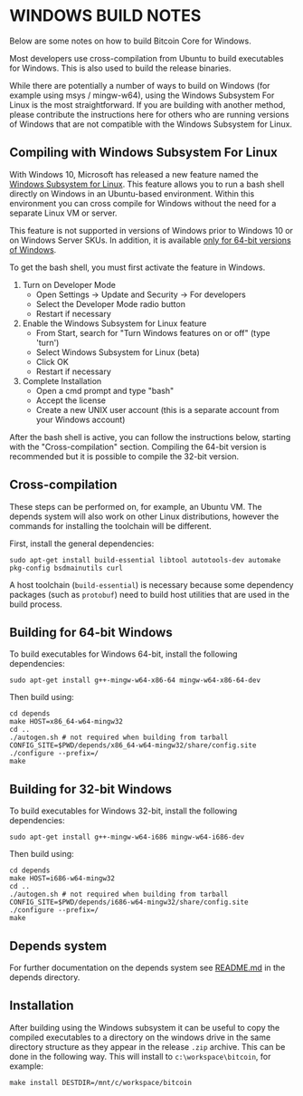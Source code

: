 # WINDOWS BUILD NOTES

Below are some notes on how to build Bitcoin Core for Windows.

Most developers use cross-compilation from Ubuntu to build executables for Windows. This is also used to build the release binaries.

While there are potentially a number of ways to build on Windows \(for example using msys / mingw-w64\), using the Windows Subsystem For Linux is the most straightforward. If you are building with another method, please contribute the instructions here for others who are running versions of Windows that are not compatible with the Windows Subsystem for Linux.

## Compiling with Windows Subsystem For Linux

With Windows 10, Microsoft has released a new feature named the [Windows Subsystem for Linux](https://msdn.microsoft.com/commandline/wsl/about). This feature allows you to run a bash shell directly on Windows in an Ubuntu-based environment. Within this environment you can cross compile for Windows without the need for a separate Linux VM or server.

This feature is not supported in versions of Windows prior to Windows 10 or on Windows Server SKUs. In addition, it is available [only for 64-bit versions of Windows](https://msdn.microsoft.com/en-us/commandline/wsl/install_guide).

To get the bash shell, you must first activate the feature in Windows.

1. Turn on Developer Mode
   * Open Settings -&gt; Update and Security -&gt; For developers
   * Select the Developer Mode radio button
   * Restart if necessary
2. Enable the Windows Subsystem for Linux feature
   * From Start, search for "Turn Windows features on or off" \(type 'turn'\)
   * Select Windows Subsystem for Linux \(beta\)
   * Click OK
   * Restart if necessary
3. Complete Installation
   * Open a cmd prompt and type "bash"
   * Accept the license
   * Create a new UNIX user account \(this is a separate account from your Windows account\)

After the bash shell is active, you can follow the instructions below, starting with the "Cross-compilation" section. Compiling the 64-bit version is recommended but it is possible to compile the 32-bit version.

## Cross-compilation

These steps can be performed on, for example, an Ubuntu VM. The depends system will also work on other Linux distributions, however the commands for installing the toolchain will be different.

First, install the general dependencies:

```text
sudo apt-get install build-essential libtool autotools-dev automake pkg-config bsdmainutils curl
```

A host toolchain \(`build-essential`\) is necessary because some dependency packages \(such as `protobuf`\) need to build host utilities that are used in the build process.

## Building for 64-bit Windows

To build executables for Windows 64-bit, install the following dependencies:

```text
sudo apt-get install g++-mingw-w64-x86-64 mingw-w64-x86-64-dev
```

Then build using:

```text
cd depends
make HOST=x86_64-w64-mingw32
cd ..
./autogen.sh # not required when building from tarball
CONFIG_SITE=$PWD/depends/x86_64-w64-mingw32/share/config.site ./configure --prefix=/
make
```

## Building for 32-bit Windows

To build executables for Windows 32-bit, install the following dependencies:

```text
sudo apt-get install g++-mingw-w64-i686 mingw-w64-i686-dev 
```

Then build using:

```text
cd depends
make HOST=i686-w64-mingw32
cd ..
./autogen.sh # not required when building from tarball
CONFIG_SITE=$PWD/depends/i686-w64-mingw32/share/config.site ./configure --prefix=/
make
```

## Depends system

For further documentation on the depends system see [README.md](../depends/) in the depends directory.

## Installation

After building using the Windows subsystem it can be useful to copy the compiled executables to a directory on the windows drive in the same directory structure as they appear in the release `.zip` archive. This can be done in the following way. This will install to `c:\workspace\bitcoin`, for example:

```text
make install DESTDIR=/mnt/c/workspace/bitcoin
```

